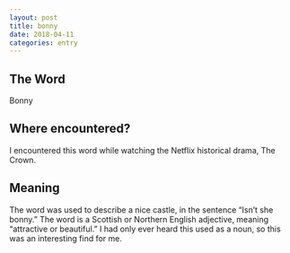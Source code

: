 ```yaml
---
layout: post
title: bonny
date: 2018-04-11
categories: entry
---
```

## The Word
Bonny

## Where encountered?
I encountered this word while watching the Netflix historical drama, The Crown. 

## Meaning
The word was used to describe a nice castle, in the sentence “Isn’t she bonny.” The word is a Scottish or Northern English adjective, meaning “attractive or beautiful.” I had only ever heard this used as a noun, so this was an interesting find for me.
